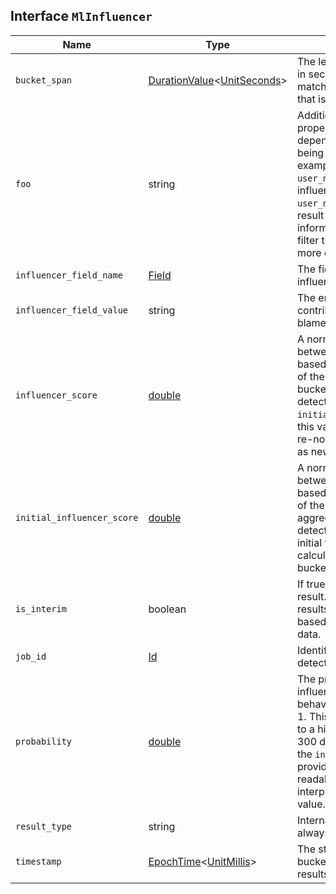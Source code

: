 ## Interface `MlInfluencer`

| Name | Type | Description |
| - | - | - |
| `bucket_span` | [DurationValue](./DurationValue.md)<[UnitSeconds](./UnitSeconds.md)> | The length of the bucket in seconds. This value matches the bucket span that is specified in the job. |
| `foo` | string | Additional influencer properties are added, depending on the fields being analyzed. For example, if it’s analyzing `user_name` as an influencer, a field `user_name` is added to the result document. This information enables you to filter the anomaly results more easily. |
| `influencer_field_name` | [Field](./Field.md) | The field name of the influencer. |
| `influencer_field_value` | string | The entity that influenced, contributed to, or was to blame for the anomaly. |
| `influencer_score` | [double](./double.md) | A normalized score between 0-100, which is based on the probability of the influencer in this bucket aggregated across detectors. Unlike `initial_influencer_score`, this value is updated by a re-normalization process as new data is analyzed. |
| `initial_influencer_score` | [double](./double.md) | A normalized score between 0-100, which is based on the probability of the influencer aggregated across detectors. This is the initial value that was calculated at the time the bucket was processed. |
| `is_interim` | boolean | If true, this is an interim result. In other words, the results are calculated based on partial input data. |
| `job_id` | [Id](./Id.md) | Identifier for the anomaly detection job. |
| `probability` | [double](./double.md) | The probability that the influencer has this behavior, in the range 0 to 1. This value can be held to a high precision of over 300 decimal places, so the `influencer_score` is provided as a human-readable and friendly interpretation of this value. |
| `result_type` | string | Internal. This value is always set to `influencer`. |
| `timestamp` | [EpochTime](./EpochTime.md)<[UnitMillis](./UnitMillis.md)> | The start time of the bucket for which these results were calculated. |
